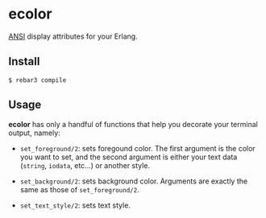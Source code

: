 ecolor
=====

[ANSI](https://en.wikipedia.org/wiki/ANSI_escape_code#SGR) display attributes
for your Erlang.

Install
-------

    $ rebar3 compile

Usage
-----

**ecolor** has only a handful of functions that help you decorate your
terminal output, namely:

- `set_foreground/2`: sets foregound color. The first argument is the color
   you want to set, and the second argument is either your text data
   (`string`, `iodata`, etc...) or another style.

- `set_background/2`: sets background color. Arguments are exactly the same
  as those of `set_foreground/2`.

- `set_text_style/2`: sets text style.